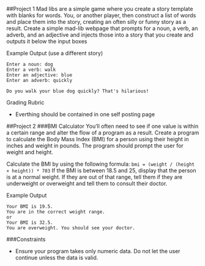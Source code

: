 ##Project 1
Mad libs are a simple game where you create a story template with blanks for words. 
You, or another player, then construct a list of words and place them into the 
story, creating an often silly or funny story as a result.  Create a simple 
mad-lib webpage that prompts for a noun, a verb, an adverb, and an adjective and 
injects those into a story that you create and outputs it below the input boxes

Example Output (use a different story)
```
Enter a noun: dog
Enter a verb: walk
Enter an adjective: blue
Enter an adverb: quickly

Do you walk your blue dog quickly? That's hilarious!
```

Grading Rubric
* Everthing should be contained in one self posting page


##Project 2
###BMI Calculator
You’ll often need to see if one value is within a certain range
and alter the flow of a program as a result.
Create a program to calculate the Body Mass Index (BMI) for a person using their height in inches and weight in pounds. The program should prompt the user for weight and height.

Calculate the BMI by using the following formula:
```bmi = (weight / (height × height)) * 703```
If the BMI is between 18.5 and 25, display that the person is at a normal weight. If they are out of that range, tell them if they are underweight or overweight and tell them to consult their doctor.

Example Output
```
Your BMI is 19.5.
You are in the correct weight range.
or
Your BMI is 32.5.
You are overweight. You should see your doctor.
```
###Constraints
* Ensure your program takes only numeric data. Do not let the user continue unless the data is valid.
